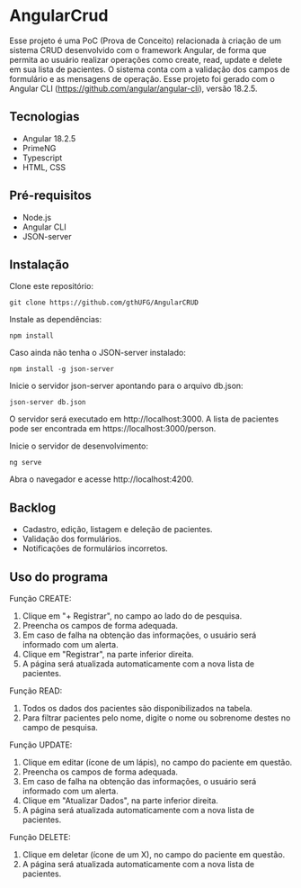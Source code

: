 # AngularCrud

Esse projeto é uma PoC (Prova de Conceito) relacionada à criação de um sistema CRUD desenvolvido com o framework Angular, de forma que permita ao usuário realizar operações como create, read, update e delete em sua lista de pacientes. O sistema conta com a validação dos campos de formulário e as mensagens de operação.
Esse projeto foi gerado com o Angular CLI (https://github.com/angular/angular-cli), versão 18.2.5.

## Tecnologias

- Angular 18.2.5
- PrimeNG
- Typescript
- HTML, CSS

## Pré-requisitos

- Node.js
- Angular CLI
- JSON-server

## Instalação

Clone este repositório:
```
git clone https://github.com/gthUFG/AngularCRUD
```

Instale as dependências:
```
npm install
```

Caso ainda não tenha o JSON-server instalado:
```
npm install -g json-server
```
Inicie o servidor json-server apontando para o arquivo db.json:
```
json-server db.json
```
O servidor será executado em http://localhost:3000.
A lista de pacientes pode ser encontrada em https://localhost:3000/person.

Inicie o servidor de desenvolvimento:
```
ng serve
```
Abra o navegador e acesse http://localhost:4200.

## Backlog

- Cadastro, edição, listagem e deleção de pacientes.
- Validação dos formulários.
- Notificações de formulários incorretos.


## Uso do programa

Função CREATE:
  1. Clique em "+ Registrar", no campo ao lado do de pesquisa.
  2. Preencha os campos de forma adequada.
  3. Em caso de falha na obtenção das informações, o usuário será informado com um alerta.
  4. Clique em "Registrar", na parte inferior direita.
  5. A página será atualizada automaticamente com a nova lista de pacientes.

Função READ:
  1. Todos os dados dos pacientes são disponibilizados na tabela.
  2. Para filtrar pacientes pelo nome, digite o nome ou sobrenome destes no campo de pesquisa.

Função UPDATE:
  1. Clique em editar (ícone de um lápis), no campo do paciente em questão.
  2. Preencha os campos de forma adequada.
  3. Em caso de falha na obtenção das informações, o usuário será informado com um alerta.
  4. Clique em "Atualizar Dados", na parte inferior direita.
  5. A página será atualizada automaticamente com a nova lista de pacientes.

Função DELETE:
  1. Clique em deletar (ícone de um X), no campo do paciente em questão.
  2. A página será atualizada automaticamente com a nova lista de pacientes.
